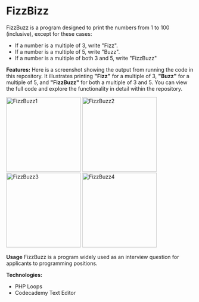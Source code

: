 # FizzBizz
FizzBuzz is a program designed to print the numbers from 1 to 100 (inclusive), except for these cases:
- If a number is a multiple of 3, write "Fizz".
- If a number is a multiple of 5, write "Buzz".
- If a number is a multiple of both 3 and 5, write "FizzBuzz"

**Features:** Here is a screenshot showing the output from running the code in this repository. It illustrates printing **"Fizz"** for a multiple of 3, **"Buzz"** for a multiple of 5, and **"FizzBuzz"** for both a multiple of 3 and 5. You can view the full code and explore the functionality in detail within the repository.

<img width="200" alt="FizzBuzz1" src="https://github.com/user-attachments/assets/686b2cd1-44c5-4aa2-938e-dc14be8d55e0">
<img width="200" alt="FizzBuzz2" src="https://github.com/user-attachments/assets/08525908-a2c0-40c9-8050-53b9dc3052b6">
<img width="200" alt="FizzBuzz3" src="https://github.com/user-attachments/assets/072e5ce4-ed33-43c3-a629-f229bc33e361">
<img width="200" alt="FizzBuzz4" src="https://github.com/user-attachments/assets/445ac57b-c251-4cba-be03-64babb8d5dcd">


**Usage** FizzBuzz is a program widely used as an interview question for applicants to programming positions. 

**Technologies:** 
+ PHP Loops
+ Codecademy Text Editor
